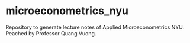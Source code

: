 # microeconometrics_nyu
Repository to generate lecture notes of Applied Microeconometrics NYU. Peached by Professor Quang Vuong. 
